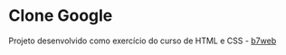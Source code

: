 # Clone Google
Projeto desenvolvido como exercício do curso de HTML e CSS - [b7web](https://b7web.com.br)